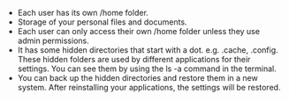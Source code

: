 - Each user has its own /home folder.
- Storage of your personal files and documents.
- Each user can only access their own /home folder unless they use admin permissions.
- It has some hidden directories that start with a dot. e.g. .cache, .config. These hidden folders are used by different applications for their settings. You can see them by using the ls -a command in the terminal.
- You can back up the hidden directories and restore them in a new system. After reinstalling your applications, the settings will be restored.